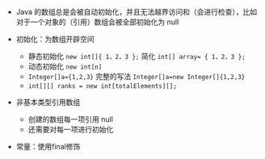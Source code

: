 - Java 的数组总是会被自动初始化，并且无法越界访问和（会进行检查），比如对于一个对象的（引用）数组会被全部初始化为 null

- 初始化：为数组开辟空间
  - 静态初始化 `new int[]{ 1，2，3 };` 简化 `int[] array= { 1，2，3 };`
  - 动态初始化 `new int[n]`
  - `Integer[]a={1,2,3}` 完整的写法 `Integer[]a=new Integer[]{1,2,3}`
  - `int[][] ranks = new int[totalElements][];`

- 非基本类型引用数组
  - 创建的数组每一项引用 null
  - 还需要对每一项进行初始化

- 常量：使用final修饰